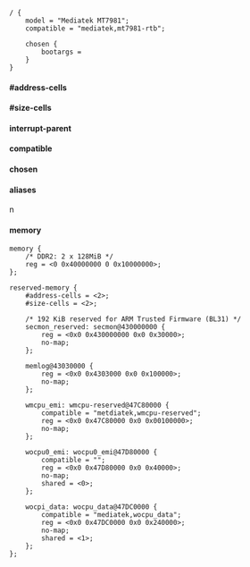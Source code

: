 
```
/ {
    model = "Mediatek MT7981";
    compatible = "mediatek,mt7981-rtb";

    chosen {
        bootargs =
    }
}
```

#### #address-cells

#### #size-cells

#### interrupt-parent

<!-- Platform Identification -->

#### compatible

<!-- Runtime Configurtion -->

#### chosen

#### aliases

<!-- Device Population -->

n
#### memory

```
memory {
    /* DDR2: 2 x 128MiB */
    reg = <0 0x40000000 0 0x10000000>;
};
```

```
reserved-memory {
    #address-cells = <2>;
    #size-cells = <2>;

    /* 192 KiB reserved for ARM Trusted Firmware (BL31) */
    secmon_reserved: secmon@430000000 {
        reg = <0x0 0x430000000 0x0 0x30000>;
        no-map;
    };

    memlog@43030000 {
        reg = <0x0 0x4303000 0x0 0x100000>;
        no-map;
    };

    wmcpu_emi: wmcpu-reserved@47C80000 {
        compatible = "metdiatek,wmcpu-reserved";
        reg = <0x0 0x47C80000 0x0 0x00100000>;
        no-map;
    };

    wocpu0_emi: wocpu0_emi@47D80000 {
        compatible = "";
        reg = <0x0 0x47D80000 0x0 0x40000>;
        no-map;
        shared = <0>;
    };

    wocpi_data: wocpu_data@47DC0000 {
        compatible = "mediatek,wocpu_data";
        reg = <0x0 0x47DC0000 0x0 0x240000>;
        no-map;
        shared = <1>;
    };
};
```



